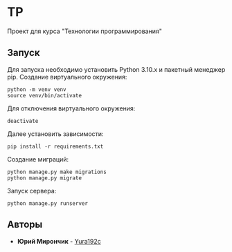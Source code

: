 # TP
Проект для курса "Технологии программирования"
## Запуск
Для запуска необходимо установить Python 3.10.x и пакетный менеджер pip.
Создание виртуального окружения:
```
python -m venv venv 
source venv/bin/activate
```
Для отключения виртуального окружения:
```
deactivate
```
Далее установить зависимости:
```
pip install -r requirements.txt
```
Создание миграций:
```
python manage.py make migrations
python manage.py migrate
```
Запуск сервера:
```
python manage.py runserver
```

## Авторы
* **Юрий Мирончик** - [Yura192c]()
